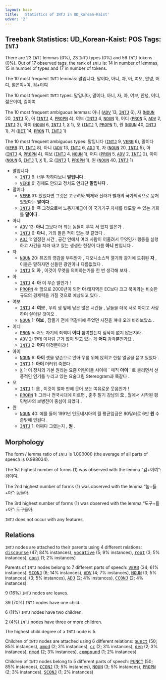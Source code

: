 ```yaml
---
layout: base
title:  'Statistics of INTJ in UD_Korean-Kaist'
udver: '2'
---
```


## Treebank Statistics: UD_Korean-Kaist: POS Tags: `INTJ`

There are 23 `INTJ` lemmas (0%), 23 `INTJ` types (0%) and 56 `INTJ` tokens (0%).
Out of 17 observed tags, the rank of `INTJ` is: 14 in number of lemmas, 15 in number of types and 17 in number of tokens.

The 10 most frequent `INTJ` lemmas: 말입니다, 말이다, 아니, 자, 아, 여보, 안녕, 어디, 젊은이+여, 검+이여

The 10 most frequent `INTJ` types:  말입니다, 말이다, 아니, 자, 아, 여보, 안녕, 어디, 젊은이여, 검이여

The 10 most frequent ambiguous lemmas: 아니 (<tt><a href="ko_kaist-pos-ADV.html">ADV</a></tt> 13, <tt><a href="ko_kaist-pos-INTJ.html">INTJ</a></tt> 6), 자 (<tt><a href="ko_kaist-pos-NOUN.html">NOUN</a></tt> 20, <tt><a href="ko_kaist-pos-INTJ.html">INTJ</a></tt> 5), 아 (<tt><a href="ko_kaist-pos-INTJ.html">INTJ</a></tt> 4, <tt><a href="ko_kaist-pos-PROPN.html">PROPN</a></tt> 4), 여보 (<tt><a href="ko_kaist-pos-INTJ.html">INTJ</a></tt> 4, <tt><a href="ko_kaist-pos-NOUN.html">NOUN</a></tt> 1), 어디 (<tt><a href="ko_kaist-pos-PRON.html">PRON</a></tt> 5, <tt><a href="ko_kaist-pos-ADV.html">ADV</a></tt> 2, <tt><a href="ko_kaist-pos-INTJ.html">INTJ</a></tt> 2), 아이 (<tt><a href="ko_kaist-pos-NOUN.html">NOUN</a></tt> 6, <tt><a href="ko_kaist-pos-INTJ.html">INTJ</a></tt> 1, <tt><a href="ko_kaist-pos-X.html">X</a></tt> 1), 오 (<tt><a href="ko_kaist-pos-INTJ.html">INTJ</a></tt> 1, <tt><a href="ko_kaist-pos-PROPN.html">PROPN</a></tt> 1), 원 (<tt><a href="ko_kaist-pos-NOUN.html">NOUN</a></tt> 40, <tt><a href="ko_kaist-pos-INTJ.html">INTJ</a></tt> 1), 저 (<tt><a href="ko_kaist-pos-DET.html">DET</a></tt> 14, <tt><a href="ko_kaist-pos-PRON.html">PRON</a></tt> 11, <tt><a href="ko_kaist-pos-INTJ.html">INTJ</a></tt> 1)

The 10 most frequent ambiguous types:  말입니다 (<tt><a href="ko_kaist-pos-INTJ.html">INTJ</a></tt> 9, <tt><a href="ko_kaist-pos-VERB.html">VERB</a></tt> 6), 말이다 (<tt><a href="ko_kaist-pos-VERB.html">VERB</a></tt> 31, <tt><a href="ko_kaist-pos-INTJ.html">INTJ</a></tt> 8), 아니 (<tt><a href="ko_kaist-pos-ADV.html">ADV</a></tt> 13, <tt><a href="ko_kaist-pos-INTJ.html">INTJ</a></tt> 6, <tt><a href="ko_kaist-pos-ADJ.html">ADJ</a></tt> 1), 자 (<tt><a href="ko_kaist-pos-NOUN.html">NOUN</a></tt> 20, <tt><a href="ko_kaist-pos-INTJ.html">INTJ</a></tt> 5), 아 (<tt><a href="ko_kaist-pos-INTJ.html">INTJ</a></tt> 4, <tt><a href="ko_kaist-pos-PROPN.html">PROPN</a></tt> 4), 여보 (<tt><a href="ko_kaist-pos-INTJ.html">INTJ</a></tt> 4, <tt><a href="ko_kaist-pos-NOUN.html">NOUN</a></tt> 1), 어디 (<tt><a href="ko_kaist-pos-PRON.html">PRON</a></tt> 5, <tt><a href="ko_kaist-pos-ADV.html">ADV</a></tt> 2, <tt><a href="ko_kaist-pos-INTJ.html">INTJ</a></tt> 2), 아이 (<tt><a href="ko_kaist-pos-NOUN.html">NOUN</a></tt> 6, <tt><a href="ko_kaist-pos-INTJ.html">INTJ</a></tt> 1, <tt><a href="ko_kaist-pos-X.html">X</a></tt> 1), 오 (<tt><a href="ko_kaist-pos-INTJ.html">INTJ</a></tt> 1, <tt><a href="ko_kaist-pos-PROPN.html">PROPN</a></tt> 1), 원 (<tt><a href="ko_kaist-pos-NOUN.html">NOUN</a></tt> 40, <tt><a href="ko_kaist-pos-INTJ.html">INTJ</a></tt> 1)


* 말입니다
  * <tt><a href="ko_kaist-pos-INTJ.html">INTJ</a></tt> 9: 너무 착하다보니 <b>말입니다</b> .
  * <tt><a href="ko_kaist-pos-VERB.html">VERB</a></tt> 6: 경제도 안되고 정치도 안되단 <b>말입니다</b> .
* 말이다
  * <tt><a href="ko_kaist-pos-VERB.html">VERB</a></tt> 31: 있었다면 그것은 고구려와 백제와 신라가 별개의 국가의식으로 뭉쳐 있었다는 <b>말이다</b> .
  * <tt><a href="ko_kaist-pos-INTJ.html">INTJ</a></tt> 8: 즉 그것으로써 노동자계급이 이 국가기구 자체를 타도할 수 있는 기회를 <b>말이다</b> .
* 아니
  * <tt><a href="ko_kaist-pos-ADV.html">ADV</a></tt> 13: <b>아니</b> 그보다 더 되는 놈들이 우뚝 서 있지 않은가 .
  * <tt><a href="ko_kaist-pos-INTJ.html">INTJ</a></tt> 6: <b>아니</b> , 거의 들은 적이 없는 것 같았다 .
  * <tt><a href="ko_kaist-pos-ADJ.html">ADJ</a></tt> 1: 일정한 시간 , 공간 안에서 여러 사람이 어울려서 무엇인가 행동을 실행하고 사건을 치러 내고 있는 생생한 현장이 다름 <b>아니</b> 판입니다 .
* 자
  * <tt><a href="ko_kaist-pos-NOUN.html">NOUN</a></tt> 20: 뮤즈의 영감을 부여받자 , 디오니소스적 열기와 광기에 도취된 <b>자</b> , 이들은 말하자면 신들린 광인이나 다름없었다 .
  * <tt><a href="ko_kaist-pos-INTJ.html">INTJ</a></tt> 5: <b>자</b> , 이것이 무엇을 의미하는가를 한 번 생각해 보자 .
* 아
  * <tt><a href="ko_kaist-pos-INTJ.html">INTJ</a></tt> 4: <b>아</b> 이 무슨 말인가 !
  * <tt><a href="ko_kaist-pos-PROPN.html">PROPN</a></tt> 4: 앞으로 2000년이 되면 <b>아</b> 태지역은 EC보다 크고 북미와는 비슷한 규모의 경제력을 가질 것으로 예상되고 있다 .
* 여보
  * <tt><a href="ko_kaist-pos-INTJ.html">INTJ</a></tt> 4: <b>여보</b> , 우리 생 앞에 남은 많은 시간들 , 날들을 더욱 서로 아끼고 사랑하며 살아갈 것이오 .
  * <tt><a href="ko_kaist-pos-NOUN.html">NOUN</a></tt> 1: <b>여보</b> , 잠들기 전에 책갈피에 두었던 사진을 껴내 오래 바라보았소 .
* 어디
  * <tt><a href="ko_kaist-pos-PRON.html">PRON</a></tt> 5: 저도 자기의 죄책이 <b>어디</b> 참여할는지 짐작이 없지 않은지라 .
  * <tt><a href="ko_kaist-pos-ADV.html">ADV</a></tt> 2: 한데 이처럼 근거 없이 믿고 있는 게 <b>어디</b> 감각뿐인가요 .
  * <tt><a href="ko_kaist-pos-INTJ.html">INTJ</a></tt> 2: <b>어디</b> 이것뿐이랴 !
* 아이
  * <tt><a href="ko_kaist-pos-NOUN.html">NOUN</a></tt> 6: <b>아이</b> 셋을 양손으로 안아 무릎 위에 앉히고 한참 얼굴을 묻고 있었다 .
  * <tt><a href="ko_kaist-pos-INTJ.html">INTJ</a></tt> 1: <b>아이</b> 더러워 죽겠다 .
  * <tt><a href="ko_kaist-pos-X.html">X</a></tt> 1: 이 장치의 기본 원리는 요즘 어린이들 사이에 ` 매직 <b>아이</b> ' 로 불리면서 선풍적인 인기를 누리고 있는 요술그림 Stereogram과 똑같다 .
* 오
  * <tt><a href="ko_kaist-pos-INTJ.html">INTJ</a></tt> 1: <b>오</b> , 이것이 얼마 만에 웃어 보는 여유로운 웃음인가 !
  * <tt><a href="ko_kaist-pos-PROPN.html">PROPN</a></tt> 1: 그러나 전국시대에 이르면 , 춘추 말기 강남의 <b>오</b> , 월에서 시작된 평민병사의 보병전이 중심이 되었다 .
* 원
  * <tt><a href="ko_kaist-pos-NOUN.html">NOUN</a></tt> 40: 예를 들어 1991년 인도네시아의 월 평균임금은 80달러로 6만 <b>원</b> 수준밖에 안된다 .
  * <tt><a href="ko_kaist-pos-INTJ.html">INTJ</a></tt> 1: 어쩌다 그랬는지 , <b>원</b> .

## Morphology

The form / lemma ratio of `INTJ` is 1.000000 (the average of all parts of speech is 0.998034).

The 1st highest number of forms (1) was observed with the lemma “검+이여”: 검이여.

The 2nd highest number of forms (1) was observed with the lemma “놈+들+아”: 놈들아.

The 3rd highest number of forms (1) was observed with the lemma “도구+들+아”: 도구들아.

`INTJ` does not occur with any features.


## Relations

`INTJ` nodes are attached to their parents using 4 different relations: <tt><a href="ko_kaist-dep-discourse.html">discourse</a></tt> (47; 84% instances), <tt><a href="ko_kaist-dep-vocative.html">vocative</a></tt> (5; 9% instances), <tt><a href="ko_kaist-dep-root.html">root</a></tt> (3; 5% instances), <tt><a href="ko_kaist-dep-conj.html">conj</a></tt> (1; 2% instances)

Parents of `INTJ` nodes belong to 7 different parts of speech: <tt><a href="ko_kaist-pos-VERB.html">VERB</a></tt> (34; 61% instances), <tt><a href="ko_kaist-pos-SCONJ.html">SCONJ</a></tt> (8; 14% instances), <tt><a href="ko_kaist-pos-ADV.html">ADV</a></tt> (4; 7% instances), <tt><a href="ko_kaist-pos-NOUN.html">NOUN</a></tt> (3; 5% instances),  (3; 5% instances), <tt><a href="ko_kaist-pos-ADJ.html">ADJ</a></tt> (2; 4% instances), <tt><a href="ko_kaist-pos-CCONJ.html">CCONJ</a></tt> (2; 4% instances)

9 (16%) `INTJ` nodes are leaves.

39 (70%) `INTJ` nodes have one child.

6 (11%) `INTJ` nodes have two children.

2 (4%) `INTJ` nodes have three or more children.

The highest child degree of a `INTJ` node is 5.

Children of `INTJ` nodes are attached using 6 different relations: <tt><a href="ko_kaist-dep-punct.html">punct</a></tt> (50; 85% instances), <tt><a href="ko_kaist-dep-amod.html">amod</a></tt> (2; 3% instances), <tt><a href="ko_kaist-dep-cc.html">cc</a></tt> (2; 3% instances), <tt><a href="ko_kaist-dep-dep.html">dep</a></tt> (2; 3% instances), <tt><a href="ko_kaist-dep-nmod.html">nmod</a></tt> (2; 3% instances), <tt><a href="ko_kaist-dep-compound.html">compound</a></tt> (1; 2% instances)

Children of `INTJ` nodes belong to 5 different parts of speech: <tt><a href="ko_kaist-pos-PUNCT.html">PUNCT</a></tt> (50; 85% instances), <tt><a href="ko_kaist-pos-CCONJ.html">CCONJ</a></tt> (3; 5% instances), <tt><a href="ko_kaist-pos-NOUN.html">NOUN</a></tt> (3; 5% instances), <tt><a href="ko_kaist-pos-PROPN.html">PROPN</a></tt> (2; 3% instances), <tt><a href="ko_kaist-pos-SCONJ.html">SCONJ</a></tt> (1; 2% instances)

